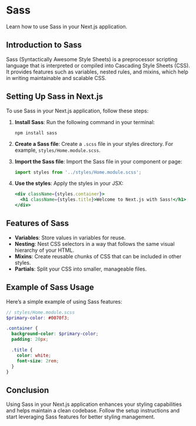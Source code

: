 # Sass

Learn how to use Sass in your Next.js application.

## Introduction to Sass

Sass (Syntactically Awesome Style Sheets) is a preprocessor scripting language that is interpreted or compiled into Cascading Style Sheets (CSS). It provides features such as variables, nested rules, and mixins, which help in writing maintainable and scalable CSS.

## Setting Up Sass in Next.js

To use Sass in your Next.js application, follow these steps:

1. **Install Sass**: Run the following command in your terminal:
   ```
   npm install sass
   ```

2. **Create a Sass file**: Create a `.scss` file in your styles directory. For example, `styles/Home.module.scss`.

3. **Import the Sass file**: Import the Sass file in your component or page:
   ```javascript
   import styles from '../styles/Home.module.scss';
   ```

4. **Use the styles**: Apply the styles in your JSX:
   ```jsx
   <div className={styles.container}>
     <h1 className={styles.title}>Welcome to Next.js with Sass!</h1>
   </div>
   ```

## Features of Sass

- **Variables**: Store values in variables for reuse.
- **Nesting**: Nest CSS selectors in a way that follows the same visual hierarchy of your HTML.
- **Mixins**: Create reusable chunks of CSS that can be included in other styles.
- **Partials**: Split your CSS into smaller, manageable files.

## Example of Sass Usage

Here’s a simple example of using Sass features:

```scss
// styles/Home.module.scss
$primary-color: #0070f3;

.container {
  background-color: $primary-color;
  padding: 20px;

  .title {
    color: white;
    font-size: 2rem;
  }
}
```

## Conclusion

Using Sass in your Next.js application enhances your styling capabilities and helps maintain a clean codebase. Follow the setup instructions and start leveraging Sass features for better styling management.